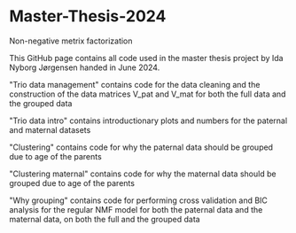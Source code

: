 # Master-Thesis-2024
Non-negative metrix factorization

This GitHub page contains all code used in the master thesis project by Ida Nyborg Jørgensen handed in June 2024.

"Trio data management" contains code for the data cleaning and the construction of the data matrices V_pat and V_mat for both the full data and the grouped data

"Trio data intro" contains introductionary plots and numbers for the paternal and maternal datasets

"Clustering" contains code for why the paternal data should be grouped due to age of the parents

"Clustering maternal" contains code for why the maternal data should be grouped due to age of the parents

"Why grouping" contains code for performing cross validation and BIC analysis for the regular NMF model for both the paternal data and the maternal data, on both the full and the grouped data
